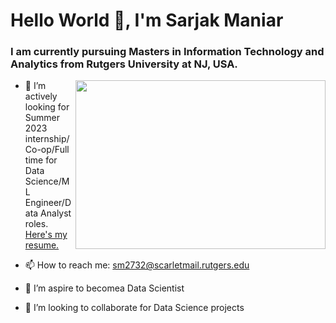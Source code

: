 # Hello World 👋, I'm Sarjak Maniar

### I am currently pursuing Masters in Information Technology and Analytics from Rutgers University at NJ, USA.

<img align="right" width="400" height="270" src="https://user-images.githubusercontent.com/56110199/220014646-a1a14738-6782-42c3-8c60-e4a62c478ec4.gif">

- 🔭 I’m actively looking for Summer 2023 internship/Co-op/Full time for Data Science/ML Engineer/Data Analyst roles. 
[Here's my resume.](https://github.com/Sarjak369/Sarjak369/files/10779873/Sarjak.Maniar_Resume.pdf)

- 📫 How to reach me: sm2732@scarletmail.rutgers.edu
- 🌱 I’m aspire to becomea Data Scientist
- 👯 I’m looking to collaborate for Data Science projects

